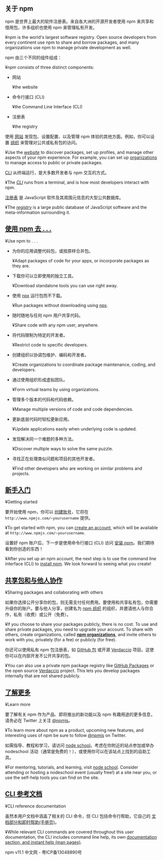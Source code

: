 ## 关于 npm

npm 是世界上最大的软件注册表。来自各大洲的开源开发者使用 npm 来共享和借用包，许多组织也使用 npm 来管理私有开发。

¥npm is the world's largest software registry. Open source developers from every continent use npm to share and borrow packages, and many organizations use npm to manage private development as well.

npm 由三个不同的组件组成：

¥npm consists of three distinct components:

+   网站
    
    ¥the website
    
+   命令行接口 (CLI)
    
    ¥the Command Line Interface (CLI)
    
+   注册表
    
    ¥the registry
    

使用 [网站](https://npmjs.com/) 发现包、设置配置、以及管理 npm 体验的其他方面。例如，你可以设置 [组织](https://www.npmjs.com/features) 来管理对公共或私有包的访问。

¥Use the [*website*](https://npmjs.com/) to discover packages, set up profiles, and manage other aspects of your npm experience. For example, you can set up [organizations](https://www.npmjs.com/features) to manage access to public or private packages.

[CLI](https://npm.nodejs.cn/cli/npm) 从终端运行，是大多数开发者与 npm 交互的方式。

¥The [*CLI*](https://npm.nodejs.cn/cli/npm) runs from a terminal, and is how most developers interact with npm.

[注册表](https://npm.nodejs.cn/misc/registry) 是 JavaScript 软件及其周围元信息的大型公共数据库。

¥The [*registry*](https://npm.nodejs.cn/misc/registry) is a large public database of JavaScript software and the meta-information surrounding it.

## [使用 npm 去 . . .](#使用-npm-去---)

¥Use npm to . . .

+   为你的应用调整代码包，或按原样合并包。
    
    ¥Adapt packages of code for your apps, or incorporate packages as they are.
    
+   下载你可以立即使用的独立工具。
    
    ¥Download standalone tools you can use right away.
    
+   使用 [npx](https://npm.nodejs.cn/cli/commands/npx) 运行包而不下载。
    
    ¥Run packages without downloading using [npx](https://npm.nodejs.cn/cli/commands/npx).
    
+   随时随地与任何 npm 用户共享代码。
    
    ¥Share code with any npm user, anywhere.
    
+   将代码限制为特定的开发者。
    
    ¥Restrict code to specific developers.
    
+   创建组织以协调包维护、编码和开发者。
    
    ¥Create organizations to coordinate package maintenance, coding, and developers.
    
+   通过使用组织形成虚拟团队。
    
    ¥Form virtual teams by using organizations.
    
+   管理多个版本的代码和代码依赖。
    
    ¥Manage multiple versions of code and code dependencies.
    
+   更新底层代码时轻松更新应用。
    
    ¥Update applications easily when underlying code is updated.
    
+   发现解决同一个难题的多种方法。
    
    ¥Discover multiple ways to solve the same puzzle.
    
+   寻找正在处理类似问题和项目的其他开发者。
    
    ¥Find other developers who are working on similar problems and projects.
    

## [新手入门](#新手入门)

¥Getting started

要开始使用 npm，你可以 [创建账号](https://www.npmjs.com/signup)，它将在 `http://www.npmjs.com/~yourusername` 提供。

¥To get started with npm, you can [create an account](https://www.npmjs.com/signup), which will be available at `http://www.npmjs.com/~yourusername`.

设置好 npm 账户后，下一步是使用命令行接口 (CLI) 访问 [安装 npm](https://npm.nodejs.cn/downloading-and-installing-node-js-and-npm)。我们期待看到你创造的东西！

¥After you set up an npm account, the next step is to use the command line interface (CLI) to [install npm](https://npm.nodejs.cn/downloading-and-installing-node-js-and-npm). We look forward to seeing what you create!

## [共享包和与他人协作](#共享包和与他人协作)

¥Sharing packages and collaborating with others

如果你选择公开分享你的包，则无需支付任何费用。要使用和共享私有包，你需要升级你的账户。要与他人分享，创建名为 [npm 组织](https://npm.nodejs.cn/organizations) 的组织，并邀请他人与你合作，私有（收费）或公开（免费）。

¥If you choose to share your packages publicly, there is no cost. To use and share private packages, you need to upgrade your account. To share with others, create organizations, called **[npm organizations](https://npm.nodejs.cn/organizations)**, and invite others to work with you, privately (for a fee) or publicly (for free).

你还可以使用私有 npm 包注册表，如 [GitHub 包](https://github.com/features/packages) 或开源 [Verdaccio](https://verdaccio.org/) 项目。这使你可以在内部开发不公开共享的包。

¥You can also use a private npm package registry like [GitHub Packages](https://github.com/features/packages) or the open source [Verdaccio](https://verdaccio.org/) project. This lets you develop packages internally that are not shared publicly.

## [了解更多](#了解更多)

¥Learn more

要了解有关 npm 作为产品、即将推出的新功能以及 npm 有趣用途的更多信息，请务必在 Twitter 上关注 [@npmjs](https://twitter.com/npmjs)。

¥To learn more about npm as a product, upcoming new features, and interesting uses of npm be sure to follow [@npmjs](https://twitter.com/npmjs) on Twitter.

如需指导、教程和学习，请访问 [node school](https://nodeschool.io/)。考虑在你附近的站点参加或举办 nodeschool 活动（通常是免费的！），或使用你可以在该站点上找到的自助工具。

¥For mentoring, tutorials, and learning, visit [node school](https://nodeschool.io/). Consider attending or hosting a nodeschool event (usually free!) at a site near you, or use the self-help tools you can find on the site.

## [CLI 参考文档](#cli-参考文档)

¥CLI reference documentation

虽然本用户文档中涵盖了相关的 CLI 命令，但 CLI 包括命令行帮助，它自己的 [文档部分和即时帮助(手册页)](https://npm.nodejs.cn/cli-documentation)。

¥While relevant CLI commands are covered throughout this user documentation, the CLI includes command line help, its own [documentation section, and instant help (man pages)](https://npm.nodejs.cn/cli-documentation).

npm v11.1 中文网 - 粤ICP备13048890号